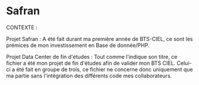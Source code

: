 # Safran
CONTEXTE : 

  Projet Safran : A été fait durant ma première année de BTS-CIEL, ce sont les prémices de mon investissement en Base de donnée/PHP.

  Projet Data Center de fin d'études : Tout comme l'indique son titre, ce fichier a été mon projet de fin d'études afin de valider mon BTS CIEL. Celui-ci a été fait en groupe de trois, ce fichier ne concerne donc uniquement que ma partie sans l'intégration des différents code mes collaborateurs.
